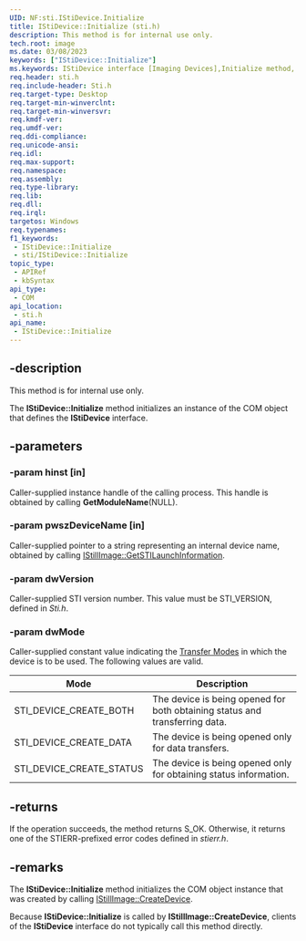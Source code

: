 ```yaml
---
UID: NF:sti.IStiDevice.Initialize
title: IStiDevice::Initialize (sti.h)
description: This method is for internal use only.
tech.root: image
ms.date: 03/08/2023
keywords: ["IStiDevice::Initialize"]
ms.keywords: IStiDevice interface [Imaging Devices],Initialize method, IStiDevice.Initialize, IStiDevice::Initialize, Initialize, Initialize method [Imaging Devices], Initialize method [Imaging Devices],IStiDevice interface, image.istidevice_initialize, sti/IStiDevice::Initialize, stifnc_abeacac4-60ef-41f0-b70e-bf7da7fa110b.xml
req.header: sti.h
req.include-header: Sti.h
req.target-type: Desktop
req.target-min-winverclnt: 
req.target-min-winversvr: 
req.kmdf-ver: 
req.umdf-ver: 
req.ddi-compliance: 
req.unicode-ansi: 
req.idl: 
req.max-support: 
req.namespace: 
req.assembly: 
req.type-library: 
req.lib: 
req.dll: 
req.irql: 
targetos: Windows
req.typenames: 
f1_keywords:
 - IStiDevice::Initialize
 - sti/IStiDevice::Initialize
topic_type:
 - APIRef
 - kbSyntax
api_type:
 - COM
api_location:
 - sti.h
api_name:
 - IStiDevice::Initialize
---
```


## -description

This method is for internal use only.

The **IStiDevice::Initialize** method initializes an instance of the COM object that defines the **IStiDevice** interface.

## -parameters

### -param hinst [in]

Caller-supplied instance handle of the calling process. This handle is obtained by calling **GetModuleName**(NULL).

### -param pwszDeviceName [in]

Caller-supplied pointer to a string representing an internal device name, obtained by calling [IStillImage::GetSTILaunchInformation](/previous-versions/windows/hardware/drivers/ff543790(v=vs.85)).

### -param dwVersion

Caller-supplied STI version number. This value must be STI_VERSION, defined in *Sti.h*.

### -param dwMode

Caller-supplied constant value indicating the [Transfer Modes](/windows-hardware/drivers/image/transfer-modes) in which the device is to be used. The following values are valid.

| Mode | Description |
|---|---|
| STI_DEVICE_CREATE_BOTH | The device is being opened for both obtaining status and transferring data. |
| STI_DEVICE_CREATE_DATA | The device is being opened only for data transfers. |
| STI_DEVICE_CREATE_STATUS | The device is being opened only for obtaining status information. |

## -returns

If the operation succeeds, the method returns S_OK. Otherwise, it returns one of the STIERR-prefixed error codes defined in *stierr.h*.

## -remarks

The **IStiDevice::Initialize** method initializes the COM object instance that was created by calling [IStillImage::CreateDevice](/previous-versions/windows/hardware/drivers/ff543778(v=vs.85)).

Because **IStiDevice::Initialize** is called by **IStillImage::CreateDevice**, clients of the **IStiDevice** interface do not typically call this method directly.
